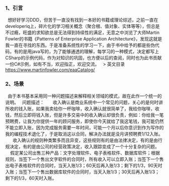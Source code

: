 ### 1、引言
   想好好学习DDD，但苦于一直没有找到一本好的书籍或理论综述，之前一直在developeriq上，碎片化的学习相关概念（聚合根、值对象、实体等等），但总是不过瘾，旺盛的求知欲总是无法得到持续性的满足，无意之中浏览了大师Martin Fowler的书籍《Patterns of Enterprise Application Architecture》，发现这就是我一直在寻找的东西。于是准备系统性的学习一下，由于书中给予的都是些伪代码，有的是用java写的，为了能够通透的理解，每学习的一种模式，决定都写上CSharp的示例代码，作为对知识的巩固，也方便以后的查阅，同时也为此书贡献一份C#示例，如有不当，欢迎指正，欢迎交流。
   > 英文目录 https://www.martinfowler.com/eaaCatalog/
### 2、场景
   由于本书基本采用同一种问题描述来解释相关领域的模式，故在此作一个统一的说明。
   问题描述：
       收入确认是商业系统中一个常见的问题，关心的是何时讲所收的钱入账，如果我卖给你一杯咖啡，收入确认就很简单了，我给你咖啡，收钱，然后立即将钱入账，但是许多交易中的收入确认却很负责，例如：你给我一笔预聘费，让我为你提供一年的顾问服务，即使你今天就给了我这笔钱，我可能仍然不能立即入账，因为完成服务需要一年时间，可能一个月以后你意识到作为写作的我的编程技术退化了，于是取消这以合同，解决办法就是没月讲预聘费1/12入账。
       收入确认的规则种类繁多而且异变，这些规则有的是由法律决定，有的是由行规决定，有的是由公司的经营政策决定，收入跟踪变成了一个十分复杂的问题。
       假定某公司出售三种产品：文字处理软件、电子表格软件、数据库软件；根据规则，当签下一个售出文字软件的合同时，所有收入可以立即入账；当签下一个售出电子表格软件的合同时，当天入账1/3；60天后再入账1/3；剩下的1/3，90天时入账；当签下一个售出数据库软件的合同时，当天入账1/3；30天后再入账1/3；剩下的1/3，60天时入账。
